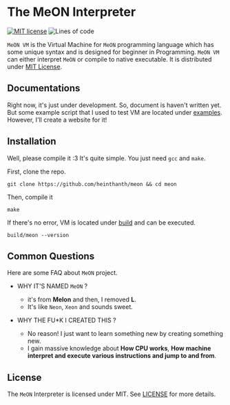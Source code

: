 # The MeON Interpreter

[![MIT license](https://img.shields.io/badge/License-MIT-green.svg)](https://lbesson.mit-license.org/)
![Lines of code](https://img.shields.io/tokei/lines/github/heinthanth/meon?label=Line%20of%20Code)

`MeON VM` is the Virtual Machine for `MeON` programming language which has some unique syntax and is designed for beginner in Programming. `MeON VM` can either interpret `MeON` or compile to native executable. It is distributed under [MIT License](LICENSE).

## Documentations

Right now, it's just under development. So, document is haven't written yet. But some example script that I used to test VM are located under [examples](examples/). However, I'll create a website for it!

## Installation

Well, please compile it :3 It's quite simple. You just need `gcc` and `make`.

First, clone the repo.

```shell
git clone https://github.com/heinthanth/meon && cd meon
```

Then, compile it

```shell
make
```

If there's no error, VM is located under [build](build/) and can be executed.

```shell
build/meon --version
```

## Common Questions

Here are some FAQ about `MeON` project.

-   WHY IT'S NAMED `MeON` ?

    -   it's from **Melon** and then, I removed **L**.
    -   It's like `Neon`, `Xeon` and sounds sweet.

-   WHY THE FU\*K I CREATED THIS ?
    -   No reason! I just want to learn something new by creating something new.
    -   I gain massive knowledge about **How CPU works**, **How machine interpret and execute various instructions and jump to and from**.

## License

The `MeON` Interpreter is licensed under MIT. See [LICENSE](LICENSE) for more details.
